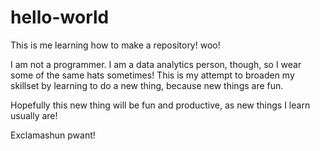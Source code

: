 # hello-world
This is me learning how to make a repository! woo!

I am not a programmer. I am a data analytics person, though, so I wear some of the same hats sometimes! This is my attempt to broaden my skillset by learning to do a new thing, because new things are fun.

Hopefully this new thing will be fun and productive, as new things I learn usually are!

Exclamashun pwant!
